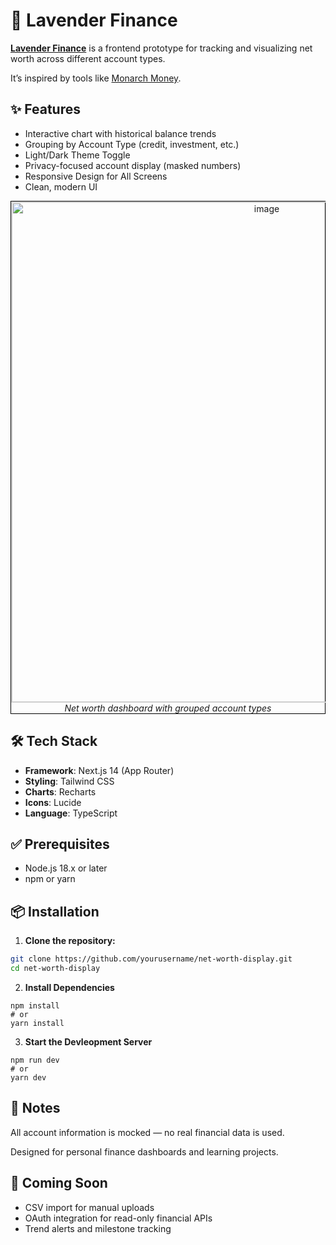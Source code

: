 # 💸 Lavender Finance


**[Lavender Finance](https://lavender-finance.vercel.app/)** is a frontend prototype for tracking and visualizing net worth across different account types. 

It’s inspired by tools like [Monarch Money](https://www.monarchmoney.com/).


## ✨ Features

- Interactive chart with historical balance trends  
- Grouping by Account Type (credit, investment, etc.)  
- Light/Dark Theme Toggle
- Privacy-focused account display (masked numbers)
- Responsive Design for All Screens
- Clean, modern UI  
<p align="center" style="border: 1px solid black;">
<img width="800" alt="image" style="border: 1px solid #dedede;" src="https://github.com/user-attachments/assets/f992c95a-8aeb-43b6-9846-e5dd6428870a" />
</br>
<em>Net worth dashboard with grouped account types</em>
</p>

## 🛠 Tech Stack

- **Framework**: Next.js 14 (App Router)  
- **Styling**: Tailwind CSS  
- **Charts**: Recharts  
- **Icons**: Lucide  
- **Language**: TypeScript  


## ✅ Prerequisites

- Node.js 18.x or later  
- npm or yarn  


## 📦 Installation

1. **Clone the repository:**

```bash
git clone https://github.com/yourusername/net-worth-display.git
cd net-worth-display
```

2. **Install Dependencies**

```
npm install
# or
yarn install
```

3. **Start the Devleopment Server**

```
npm run dev
# or
yarn dev
```


## 📌 Notes
All account information is mocked — no real financial data is used.

Designed for personal finance dashboards and learning projects.


## 🧪 Coming Soon
- CSV import for manual uploads
- OAuth integration for read-only financial APIs
- Trend alerts and milestone tracking
